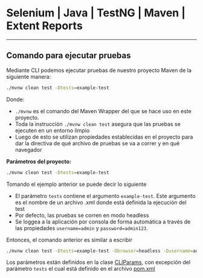 # Selenium | Java | TestNG | Maven | Extent Reports
---


## Comando para ejecutar pruebas
Mediante CLI podemos ejecutar pruebas de nuestro proyecto Maven de la
siguiente manera: 
```bash
./mvnw clean test -Dtests=example-test
```
Donde:
- `./mvnw` es el comando del Maven Wrapper del que se hace uso
en este proyecto.
- Toda la instrucción `./mvnw clean test` asegura que las pruebas se ejecuten en un entorno limpio
- Luego de esto se utilizan propiedades establecidas en el proyecto para 
dar la directiva de qué archivo de pruebas se va a correr y en qué navegador

**Parámetros del proyecto:** 
```bash
./mvnw clean test -Dtests=example-test
```
Tomando el ejemplo anterior se puede decir lo siguiente
- El parámetro `tests` contiene el argumento `example-test`. Este argumento
es el nombre de un archivo .xml donde está definida la ejecución
del test
- Por defecto, las pruebas se corren en modo headless
- Se loggea a la aplicación por consola de forma automática a través de las 
propiedades `username=admin` y `password=admin123`. 

<p>Entonces, el comando anterior es similar a escribir</p>

```bash
./mvnw clean test -Dtests=example-test -Dbrowser=headless -Dusername=admin -Dpassword=admin123
```

Los parámetros están definidos en la clase [CLIParams](src/main/java/runner/CLIParams.java), con excepción del 
parámetro `tests` el cual está definido en el archivo [pom.xml](pom.xml)
